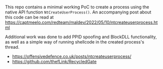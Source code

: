 This repo contains a minimal working PoC to create a process using the native API function `NtCreateUserProcess()`. An accompanying post about this code can be read at https://captmeelo.com/redteam/maldev/2022/05/10/ntcreateuserprocess.html

Additional work was done to add PPID spoofing and BlockDLL functionality, as well as a simple way of running shellcode in the created process's thread. 
- https://offensivedefence.co.uk/posts/ntcreateuserprocess/
- https://github.com/thefLink/RecycledGate
